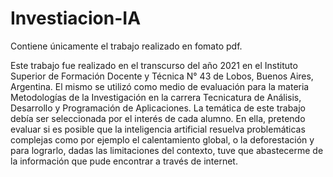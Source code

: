 # Investiacion-IA
Contiene únicamente el trabajo realizado en fomato pdf.

Este trabajo fue realizado en el transcurso del año 2021 en el Instituto Superior de Formación Docente y Técnica N° 43 de Lobos, Buenos Aires, Argentina. El mismo se utilizó como medio de evaluación para la materia Metodologías de la Investigación en la carrera Tecnicatura de Análisis, Desarrollo y Programación de Aplicaciones.
La temática de este trabajo debía ser seleccionada por el interés de cada alumno. En ella, pretendo evaluar si es posible que la inteligencia artificial resuelva problemáticas complejas como por ejemplo el calentamiento global, o la deforestación y para lograrlo, dadas las limitaciones del contexto, tuve que abastecerme de la información que pude encontrar a través de internet.

